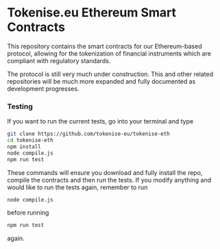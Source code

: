 # Tokenise.eu Ethereum Smart Contracts

This repository contains the smart contracts for our Ethereum-based protocol, allowing for the tokenization of financial instruments which are compliant with regulatory standards.

The protocol is still very much under construction. This and other related repositories will be much more expanded and fully documented as development progresses.

### Testing

If you want to run the current tests, go into your terminal and type

```bash
git clone https://github.com/tokenise-eu/tokenise-eth
cd tokenise-eth
npm install
node compile.js
npm run test
```

These commands will ensure you download and fully install the repo, compile the contracts and then run the tests. If you modify anything and would like to run the tests again, remember to run

```bash
node compile.js
```

before running

```bash
npm run test
```

again.